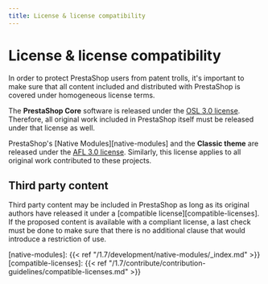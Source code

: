 ```yaml
---
title: License & license compatibility
---
```


# License & license compatibility

In order to protect PrestaShop users from patent trolls, it's important to make sure that all content included and distributed with PrestaShop is covered under homogeneous license terms.

The **PrestaShop Core** software is released under the [OSL 3.0 license](https://opensource.org/licenses/OSL-3.0). Therefore, all original work included in PrestaShop itself must be released under that license as well.

PrestaShop's [Native Modules][native-modules] and the **Classic theme** are released under the [AFL 3.0 license](https://opensource.org/licenses/AFL-3.0). Similarly, this license applies to all original work contributed to these projects.

## Third party content

Third party content may be included in PrestaShop as long as its original authors have released it under a [compatible license][compatible-licenses]. If the proposed content is available with a compliant license, a last check must be done to make sure that there is no additional clause that would introduce a restriction of use.


[native-modules]: {{< ref "/1.7/development/native-modules/_index.md" >}}
[compatible-licenses]: {{< ref "/1.7/contribute/contribution-guidelines/compatible-licenses.md" >}}

